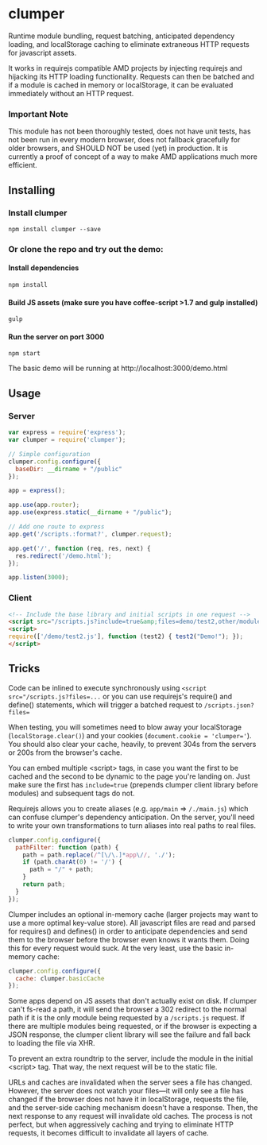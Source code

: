 # clumper

Runtime module bundling, request batching, anticipated dependency loading, and localStorage caching to eliminate extraneous HTTP requests for javascript assets.

It works in requirejs compatible AMD projects by injecting requirejs and hijacking its HTTP loading functionality. Requests can then be batched and if a module is cached in memory or localStorage, it can be evaluated immediately without an HTTP request.

### Important Note

This module has not been thoroughly tested, does not have unit tests, has not been run in every modern browser, does not fallback gracefully for older browsers, and SHOULD NOT be used (yet) in production. It is currently a proof of concept of a way to make AMD applications much more efficient.

## Installing

### Install clumper

`npm install clumper --save`

### Or clone the repo and try out the demo:

#### Install dependencies

`npm install`

#### Build JS assets (make sure you have coffee-script >1.7 and gulp installed)

`gulp`

#### Run the server on port 3000

`npm start`

The basic demo will be running at http://localhost:3000/demo.html


## Usage

### Server

```javascript
var express = require('express');
var clumper = require('clumper');

// Simple configuration
clumper.config.configure({
  baseDir: __dirname + "/public"
});

app = express();

app.use(app.router);
app.use(express.static(__dirname + "/public");

// Add one route to express
app.get('/scripts.:format?', clumper.request);

app.get('/', function (req, res, next) {
  res.redirect('/demo.html');
});

app.listen(3000);
```

### Client

```html
<!-- Include the base library and initial scripts in one request -->
<script src="/scripts.js?include=true&amp;files=demo/test2,other/module,third/module"></script>
<script>
require(['/demo/test2.js'], function (test2) { test2("Demo!"); });
</script>
```

## Tricks

Code can be inlined to execute synchronously using `<script src="/scripts.js?files=...` or you can use requirejs's require() and define() statements, which will trigger a batched request to `/scripts.json?files=`

When testing, you will sometimes need to blow away your localStorage (`localStorage.clear()`) and your cookies (`document.cookie = 'clumper='`). You should also clear your cache, heavily, to prevent 304s from the servers or 200s from the browser's cache.

You can embed multiple &lt;script&gt; tags, in case you want the first to be cached and the second to be dynamic to the page you're landing on. Just make sure the first has `include=true` (prepends clumper client library before modules) and subsequent tags do not.

Requirejs allows you to create aliases (e.g. `app/main` => `/./main.js`) which can confuse clumper's dependency anticipation. On the server, you'll need to write your own transformations to turn aliases into real paths to real files.

```javascript
clumper.config.configure({
  pathFilter: function (path) {
    path = path.replace(/^[\/\.]*app\//, './');
    if (path.charAt(0) != '/') {
      path = "/" + path;
    }
    return path;
  }
});
```

Clumper includes an optional in-memory cache (larger projects may want to use a more optimal key-value store). All javascript files are read and parsed for requires() and defines() in order to anticipate dependencies and send them to the browser before the browser even knows it wants them. Doing this for every request would suck. At the very least, use the basic in-memory cache:

```javascript
clumper.config.configure({
  cache: clumper.basicCache
});
```

Some apps depend on JS assets that don't actually exist on disk. If clumper can't fs-read a path, it will send the browser a 302 redirect to the normal path if it is the only module being requested by a `/scripts.js` request. If there are multiple modules being requested, or if the browser is expecting a JSON response, the clumper client library will see the failure and fall back to loading the file via XHR.

To prevent an extra roundtrip to the server, include the module in the initial &lt;script&gt; tag. That way, the next request will be to the static file.

URLs and caches are invalidated when the server sees a file has changed. However, the server does not watch your files—it will only see a file has changed if the browser does not have it in localStorage, requests the file, and the server-side caching mechanism doesn't have a response. Then, the next response to any request will invalidate old caches. The process is not perfect, but when aggressively caching and trying to eliminate HTTP requests, it becomes difficult to invalidate all layers of cache.

